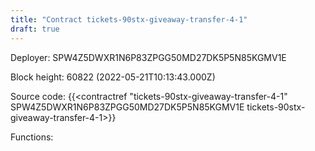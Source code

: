 ```yaml
---
title: "Contract tickets-90stx-giveaway-transfer-4-1"
draft: true
---
```

Deployer: SPW4Z5DWXR1N6P83ZPGG50MD27DK5P5N85KGMV1E


 



Block height: 60822 (2022-05-21T10:13:43.000Z)

Source code: {{<contractref "tickets-90stx-giveaway-transfer-4-1" SPW4Z5DWXR1N6P83ZPGG50MD27DK5P5N85KGMV1E tickets-90stx-giveaway-transfer-4-1>}}

Functions:


